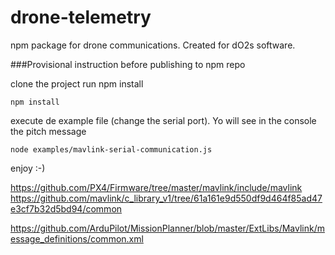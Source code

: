 # drone-telemetry
npm package for drone communications. Created for dO2s software.

###Provisional instruction before publishing to npm repo

clone the project
run npm install

```
npm install
```

execute de example file (change the serial port). Yo will see in the console the pitch message

```
node examples/mavlink-serial-communication.js
```

enjoy :-)

https://github.com/PX4/Firmware/tree/master/mavlink/include/mavlink
https://github.com/mavlink/c_library_v1/tree/61a161e9d550df9d464f85ad47e3cf7b32d5bd94/common

https://github.com/ArduPilot/MissionPlanner/blob/master/ExtLibs/Mavlink/message_definitions/common.xml
